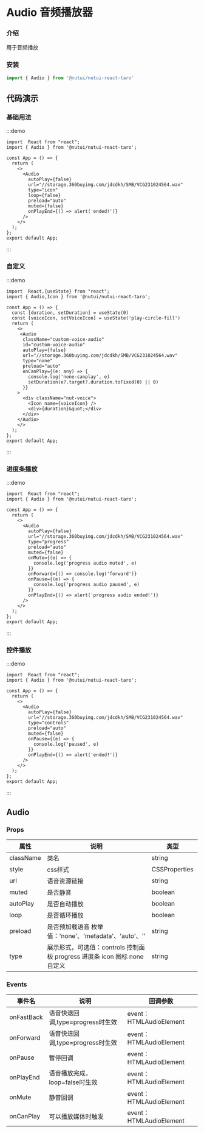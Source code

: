 # Audio 音频播放器

### 介绍

用于音频播放

### 安装

```javascript
import { Audio } from '@nutui/nutui-react-taro'
```

## 代码演示

### 基础用法

:::demo

```tsx
import  React from "react";
import { Audio } from '@nutui/nutui-react-taro';

const App = () => {
  return (
    <>
      <Audio
        autoPlay={false}
        url="//storage.360buyimg.com/jdcdkh/SMB/VCG231024564.wav"
        type="icon"
        loop={false}
        preload="auto"
        muted={false}
        onPlayEnd={() => alert('ended!')}
      />
    </>
  );
};
export default App;
```

:::

### 自定义

:::demo

```tsx
import  React,{useState} from "react";
import { Audio,Icon } from '@nutui/nutui-react-taro';

const App = () => {
  const [duration, setDuration] = useState(0)
  const [voiceIcon, setVoiceIcon] = useState('play-circle-fill')
  return (
    <>
     <Audio
      className="custom-voice-audio"
      id="custom-voice-audio"
      autoPlay={false}
      url="//storage.360buyimg.com/jdcdkh/SMB/VCG231024564.wav"
      type="none"
      preload="auto"
      onCanPlay={(e: any) => {
        console.log('none-canplay', e)
        setDuration(e?.target?.duration.toFixed(0) || 0)
      }}
    >
      <div className="nut-voice">
        <Icon name={voiceIcon} />
        <div>{duration}&quot;</div>
      </div>
    </Audio>
    </>
  );
};
export default App;
```

:::

### 进度条播放

:::demo

```tsx
import  React from "react";
import { Audio } from '@nutui/nutui-react-taro';

const App = () => {
  return (
    <>
      <Audio
        autoPlay={false}
        url="//storage.360buyimg.com/jdcdkh/SMB/VCG231024564.wav"
        type="progress"
        preload="auto"
        muted={false}
        onMute={(e) => {
          console.log('progress audio muted', e)
        }}
        onForward={() => console.log('forward')}
        onPause={(e) => {
          console.log('progress audio paused', e)
        }}
        onPlayEnd={() => alert('progress audio ended!')}
      />
    </>
  );
};
export default App;
```

:::

### 控件播放

:::demo

```tsx
import  React from "react";
import { Audio } from '@nutui/nutui-react-taro';

const App = () => {
  return (
    <>
      <Audio
        autoPlay={false}
        url="//storage.360buyimg.com/jdcdkh/SMB/VCG231024564.wav"
        type="controls"
        preload="auto"
        muted={false}
        onPause={(e) => {
          console.log('paused', e)
        }}
        onPlayEnd={() => alert('ended!')}
      />
    </>
  );
};
export default App;
```

:::


## Audio

### Props

| 属性 | 说明                             | 类型   | 默认值           |
|--------------|----------------------------------|--------|------------------|
| className       | 类名               | string | ''              |
| style       | css样式               | CSSProperties | {}           |
| url         | 语音资源链接               | string | ''              |
| muted        | 是否静音                         | boolean | false             |
| autoPlay         | 是否自动播放 | boolean | false               |
| loop | 是否循环播放     | boolean | false |
| preload          | 是否预加载语音 枚举值：'none'、'metadata'、'auto'、''   | string | 'auto'              |
| type         | 展示形式，可选值：controls 控制面板   progress 进度条  icon 图标 none 自定义 | string | 'progress'              |


### Events

| 事件名 | 说明           | 回调参数     |
|--------|----------------|--------------|
| onFastBack  | 语音快退回调,type=progress时生效 | event：HTMLAudioElement |
| onForward  | 语音快进回调,type=progress时生效 | event：HTMLAudioElement |
| onPause  | 暂停回调 | event：HTMLAudioElement |
| onPlayEnd  | 语音播放完成，loop=false时生效 | event：HTMLAudioElement|
| onMute  | 静音回调 | event：HTMLAudioElement|
| onCanPlay  | 可以播放媒体时触发 | event：HTMLAudioElement |
